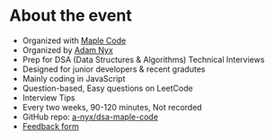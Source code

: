 # About the event

- Organized with [Maple Code](https://www.meetup.com/maple-code/)
- Organized by [Adam Nyx](https://www.linkedin.com/in/a-nyx/)
  <br/>
- Prep for DSA (Data Structures & Algorithms) Technical Interviews
- Designed for junior developers & recent gradutes
- Mainly coding in JavaScript
- Question-based, Easy questions on LeetCode
- Interview Tips
  <br/>
- Every two weeks, 90-120 minutes, Not recorded
- GitHub repo: [a-nyx/dsa-maple-code](https://github.com/a-nyx/dsa-maple-code)
- [Feedback form](https://forms.gle/EN2Xa2Hc9ek8kBpq5)
